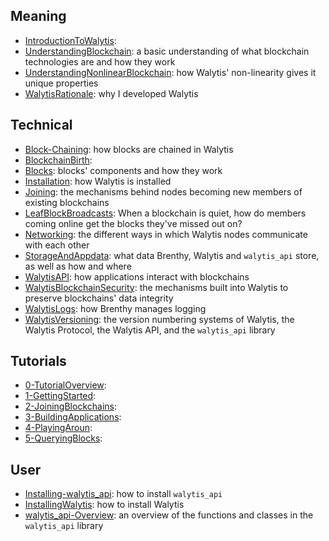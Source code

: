 <!-- This document is generated by generate_overview.py -->
## Meaning

- [IntroductionToWalytis](Meaning/IntroductionToWalytis.md): 
- [UnderstandingBlockchain](Meaning/UnderstandingBlockchain.md): a basic understanding of what blockchain technologies are and how they work
- [UnderstandingNonlinearBlockchain](Meaning/UnderstandingNonlinearBlockchain.md): how Walytis' non-linearity gives it unique properties
- [WalytisRationale](Meaning/WalytisRationale.md): why I developed Walytis

## Technical

- [Block-Chaining](Technical/Block-Chaining.md): how blocks are chained in Walytis
- [BlockchainBirth](Technical/BlockchainBirth.md): 
- [Blocks](Technical/Blocks.md): blocks' components and how they work
- [Installation](Technical/Installation.md): how Walytis is installed
- [Joining](Technical/Joining.md): the mechanisms behind nodes becoming new members of existing blockchains
- [LeafBlockBroadcasts](Technical/LeafBlockBroadcasts.md): When a blockchain is quiet, how do members coming online get the blocks they've missed out on?
- [Networking](Technical/Networking.md): the different ways in which Walytis nodes communicate with each other
- [StorageAndAppdata](Technical/StorageAndAppdata.md): what data Brenthy, Walytis and `walytis_api` store, as well as how and where
- [WalytisAPI](Technical/WalytisAPI.md): how applications interact with blockchains
- [WalytisBlockchainSecurity](Technical/WalytisBlockchainSecurity.md): the mechanisms built into Walytis to preserve blockchains' data integrity
- [WalytisLogs](Technical/WalytisLogs.md): how Brenthy manages logging
- [WalytisVersioning](Technical/WalytisVersioning.md): the version numbering systems of Walytis, the Walytis Protocol, the Walytis API, and the `walytis_api` library

## Tutorials

- [0-TutorialOverview](Tutorials/0-TutorialOverview.md): 
- [1-GettingStarted](Tutorials/1-GettingStarted.md): 
- [2-JoiningBlockchains](Tutorials/2-JoiningBlockchains.md): 
- [3-BuildingApplications](Tutorials/3-BuildingApplications.md): 
- [4-PlayingAroun](Tutorials/4-PlayingAround.md): 
- [5-QueryingBlocks](Tutorials/5-QueryingBlocks.md): 

## User

- [Installing-walytis_api](User/Installing-walytis_api.md): how to install `walytis_api`
- [InstallingWalytis](User/InstallingWalytis.md): how to install Walytis
- [walytis_api-Overview](User/walytis_api-Overview.md): an overview of the functions and classes in the `walytis_api` library
